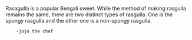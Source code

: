 Rasagulla is a popular Bengali sweet. While the method of making rasgulla remains the same, there are two distinct types of rasgulla. One is the spongy rasgulla and the other one is a non-spongy rasgulla.

		-jojo the chef


